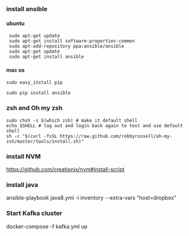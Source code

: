 
### install ansible

#### ubuntu

```
 sudo apt-get update
 sudo apt-get install software-properties-common
 sudo apt-add-repository ppa:ansible/ansible
 sudo apt-get update
 sudo apt-get install ansible
```

#### mac os

```
sudo easy_install pip

sudo pip install ansible

```


### zsh and Oh my zsh

```
sudo chsh -s $(which zsh) # make it default shell
echo $SHELL # log out and login back again to test and use default shell
sh -c "$(curl -fsSL https://raw.github.com/robbyrussell/oh-my-zsh/master/tools/install.sh)"
```

### install NVM

https://github.com/creationix/nvm#install-script

### install java 

ansible-playbook java8.yml -i inventory --extra-vars "host=dropbox" 

### Start Kafka cluster

docker-compose -f kafka.yml up
